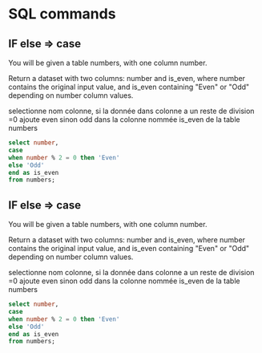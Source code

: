 # SQL commands

## IF else => case

You will be given a table numbers, with one column number.

Return a dataset with two columns: number and is_even, where number contains the original input value, and is_even containing "Even" or "Odd" depending on number column values.

selectionne nom colonne, si la donnée dans colonne a un reste de division =0 ajoute even sinon odd dans la colonne nommée is_even de la table numbers

```sql
select number,
case
when number % 2 = 0 then 'Even'
else 'Odd'
end as is_even
from numbers;

```

## IF else => case

You will be given a table numbers, with one column number.

Return a dataset with two columns: number and is_even, where number contains the original input value, and is_even containing "Even" or "Odd" depending on number column values.

selectionne nom colonne, si la donnée dans colonne a un reste de division =0 ajoute even sinon odd dans la colonne nommée is_even de la table numbers

```sql
select number,
case
when number % 2 = 0 then 'Even'
else 'Odd'
end as is_even
from numbers;

```
